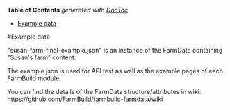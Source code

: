 <!-- START doctoc generated TOC please keep comment here to allow auto update -->
<!-- DON'T EDIT THIS SECTION, INSTEAD RE-RUN doctoc TO UPDATE -->
**Table of Contents**  *generated with [DocToc](https://github.com/thlorenz/doctoc)*

- [Example data](#example-data)

<!-- END doctoc generated TOC please keep comment here to allow auto update -->

#Example data

"susan-farm-final-example.json" is an instance of the FarmData containing "Susan's farm" content.

The example json is used for API test as well as the example pages of each FarmBuild module.

You can find the details of the FarmData structure/attributes in wiki: https://github.com/FarmBuild/farmbuild-farmdata/wiki


